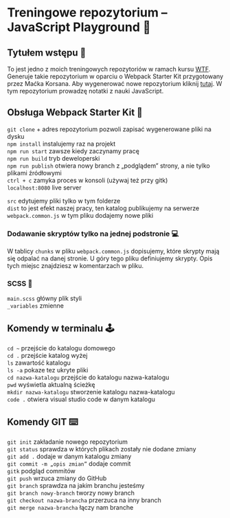 # Treningowe repozytorium – JavaScript Playground 🚧
## Tytułem wstępu 🚀
To jest jedno z moich treningowych repozytoriów w ramach kursu [WTF](https://cotenfrontend.pl/). Generuje takie repozytorium w oparciu o Webpack Starter Kit przygotowany przez Maćka Korsana. Aby wygenerować nowe repozytorium kliknij [tutaj](https://github.com/maciejkorsan/wtf-webpack-starter/generate). W tym repozytorium prowadzę notatki z nauki JavaScript.

## Obsługa Webpack Starter Kit 🎁
`git clone` + adres repozytorium pozwoli zapisać wygenerowane pliki na dysku  
`npm install` instalujemy raz na projekt  
`npm run start` zawsze kiedy zaczynamy pracę  
`npm run build` tryb deweloperski  
`npm run publish` otwiera nowy branch z „podglądem” strony, a nie tylko plikami źródłowymi  
`ctrl + c` zamyka proces w konsoli (używaj też przy gitk)  
`localhost:8080` live server  

`src` edytujemy pliki tylko w tym folderze  
`dist` to jest efekt naszej pracy, ten katalog publikujemy na serwerze  
`webpack.common.js` w tym pliku dodajemy nowe pliki   

### Dodawanie skryptów tylko na jednej podstronie 💻
W tablicy `chunks` w pliku `webpack.common.js` dopisujemy, które skrypty mają się odpalać na danej stronie. U góry tego pliku definiujemy skrypty. Opis tych miejsc znajdziesz w komentarzach w pliku.

### SCSS 💄
`main.scss` główny plik styli  
`_variables` zmienne    

## Komendy w terminalu 🕹
`cd ~` przejście do katalogu domowego  
`cd .` przejście katalog wyżej  
`ls` zawartość katalogu  
`ls -a` pokaze tez ukryte pliki  
`cd nazwa-katalogu` przejście do katalogu nazwa-katalogu  
`pwd` wyświetla aktualną ścieżkę  
`mkdir nazwa-katalogu` stworzenie katalogu nazwa-katalogu  
`code .` otwiera visual studio code w danym katalogu  

## Komendy GIT ⌨️
`git init` zakładanie nowego repozytorium  
`git status` sprawdza w których plikach zostały nie dodane zmiany  
`git add .` dodaje w danym katalogu zmiany   
`git commit -m „opis zmian”` dodaje commit  
`gitk` podgląd commitów  
`git push` wrzuca zmiany do GitHub  
`git branch` sprawdza na jakim branchu jesteśmy  
`git branch nowy-branch` tworzy nowy branch  
`git checkout nazwa-brancha` przerzuca na inny branch  
`git merge nazwa-brancha` łączy nam branche  


